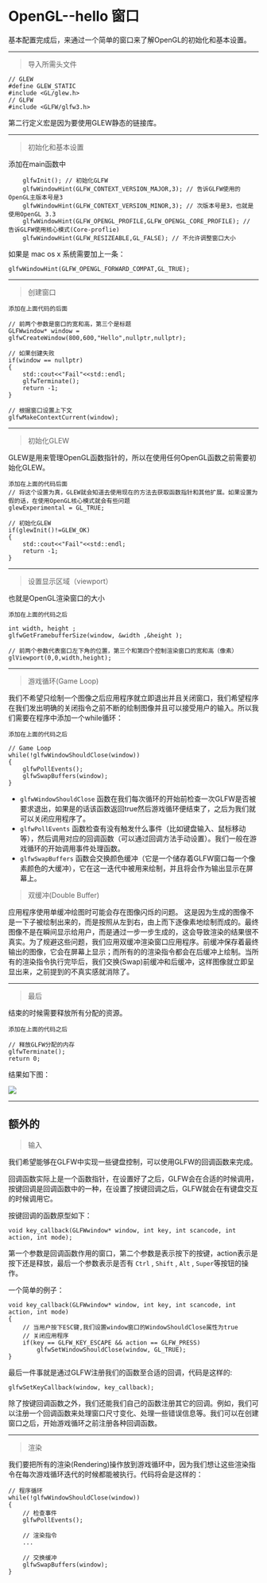 # OpenGL--hello 窗口 
基本配置完成后，来通过一个简单的窗口来了解OpenGL的初始化和基本设置。

----------

> 导入所需头文件

    // GLEW
    #define GLEW_STATIC
    #include <GL/glew.h>
    // GLFW
    #include <GLFW/glfw3.h>
    
第二行定义宏是因为要使用GLEW静态的链接库。

----------

> 初始化和基本设置


添加在main函数中

    	glfwInit(); // 初始化GLFW
    	glfwWindowHint(GLFW_CONTEXT_VERSION_MAJOR,3); // 告诉GLFW使用的OpenGL主版本号是3
    	glfwWindowHint(GLFW_CONTEXT_VERSION_MINOR,3); // 次版本号是3，也就是使用OpenGL 3.3
    	glfwWindowHint(GLFW_OPENGL_PROFILE,GLFW_OPENGL_CORE_PROFILE); // 告诉GLFW使用核心模式(Core-proflie)
    	glfwWindowHint(GLFW_RESIZEABLE,GL_FALSE); // 不允许调整窗口大小
    


如果是 mac os x 系统需要加上一条：

    glfwWindowHint(GLFW_OPENGL_FORWARD_COMPAT,GL_TRUE);

----------
> 创建窗口

    添加在上面代码的后面
    
    // 前两个参数是窗口的宽和高，第三个是标题
    GLFWwindow* window = glfwCreateWindow(800,600,"Hello",nullptr,nullptr); 
    
    // 如果创建失败
    if(window == nullptr)
    {
    	std::cout<<"Fail"<<std::endl;
    	glfwTerminate();
    	return -1;
    }
    
    // 根据窗口设置上下文
    glfwMakeContextCurrent(window);

----------
> 初始化GLEW

GLEW是用来管理OpenGL函数指针的，所以在使用任何OpenGL函数之前需要初始化GLEW。

    添加在上面的代码后面
    // 将这个设置为真，GLEW就会知道去使用现在的方法去获取函数指针和其他扩展。如果设置为假的话，在使用OpenGL核心模式就会有些问题
    glewExperimental = GL_TRUE;
    
    // 初始化GLEW
    if(glewInit()!=GLEW_OK)
    {
    	std::cout<<"Fail"<<std::endl;
    	return -1;
    }

----------

> 设置显示区域（viewport）

也就是OpenGL渲染窗口的大小

    添加在上面的代码之后
    
    int width, height ;
    glfwGetFramebufferSize(window, &width ,&height );
    
    // 前两个参数代表窗口左下角的位置，第三个和第四个控制渲染窗口的宽和高（像素）
    glViewport(0,0,width,height);


----------
> 游戏循环(Game Loop)

我们不希望只绘制一个图像之后应用程序就立即退出并且关闭窗口，我们希望程序在我们发出明确的关闭指令之前不断的绘制图像并且可以接受用户的输入。所以我们需要在程序中添加一个while循环：

    添加在上面的代码之后
    
    // Game Loop
    while(!glfwWindowShouldClose(window))
    {
    	glfwPollEvents();
    	glfwSwapBuffers(window);
    }



- `glfwWindowShouldClose` 函数在我们每次循环的开始前检查一次GLFW是否被要求退出，如果是的话该函数返回true然后游戏循环便结束了，之后为我们就可以关闭应用程序了。
- `glfwPollEvents` 函数检查有没有触发什么事件（比如键盘输入、鼠标移动等），然后调用对应的回调函数（可以通过回调方法手动设置）。我们一般在游戏循环的开始调用事件处理函数。
- `glfwSwapBuffers` 函数会交换颜色缓冲（它是一个储存着GLFW窗口每一个像素颜色的大缓冲），它在这一迭代中被用来绘制，并且将会作为输出显示在屏幕上。



> 双缓冲(Double Buffer)
> 
应用程序使用单缓冲绘图时可能会存在图像闪烁的问题。 这是因为生成的图像不是一下子被绘制出来的，而是按照从左到右，由上而下逐像素地绘制而成的。最终图像不是在瞬间显示给用户，而是通过一步一步生成的，这会导致渲染的结果很不真实。为了规避这些问题，我们应用双缓冲渲染窗口应用程序。前缓冲保存着最终输出的图像，它会在屏幕上显示；而所有的的渲染指令都会在后缓冲上绘制。当所有的渲染指令执行完毕后，我们交换(Swap)前缓冲和后缓冲，这样图像就立即呈显出来，之前提到的不真实感就消除了。

----------
> 最后

结束的时候需要释放所有分配的资源。

    添加在上面的代码之后
    
    // 释放GLFW分配的内存
    glfwTerminate();
    return 0;

结果如下图：

![](http://i.imgur.com/rs1K0dc.jpg)


----------
## 额外的
> 输入

我们希望能够在GLFW中实现一些键盘控制，可以使用GLFW的回调函数来完成。

回调函数实际上是一个函数指针，在设置好了之后，GLFW会在合适的时候调用，按键回调是回调函数中的一种，在设置了按键回调之后，GLFW就会在有键盘交互的时候调用它。

按键回调的函数原型如下：

    void key_callback(GLFWwindow* window, int key, int scancode, int action, int mode);

第一个参数是回调函数作用的窗口，第二个参数是表示按下的按键，action表示是按下还是释放，最后一个参数表示是否有 `Ctrl` , `Shift` , `Alt` , `Super`等按钮的操作。

一个简单的例子：

    void key_callback(GLFWwindow* window, int key, int scancode, int action, int mode)
    {
    	// 当用户按下ESC键,我们设置window窗口的WindowShouldClose属性为true
    	// 关闭应用程序
    	if(key == GLFW_KEY_ESCAPE && action == GLFW_PRESS)
    		glfwSetWindowShouldClose(window, GL_TRUE);
    }   

最后一件事就是通过GLFW注册我们的函数至合适的回调，代码是这样的:

    glfwSetKeyCallback(window, key_callback);  

除了按键回调函数之外，我们还能我们自己的函数注册其它的回调。例如，我们可以注册一个回调函数来处理窗口尺寸变化、处理一些错误信息等。我们可以在创建窗口之后，开始游戏循环之前注册各种回调函数。


----------
> 渲染

我们要把所有的渲染(Rendering)操作放到游戏循环中，因为我们想让这些渲染指令在每次游戏循环迭代的时候都能被执行。代码将会是这样的：

	// 程序循环
	while(!glfwWindowShouldClose(window))
	{
	    // 检查事件
	    glfwPollEvents();

    	// 渲染指令
    	...

    	// 交换缓冲
    	glfwSwapBuffers(window);
	}